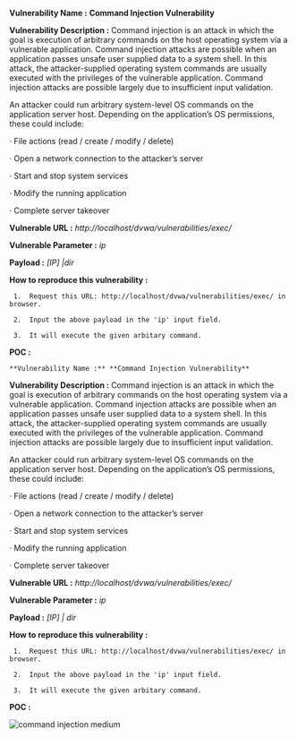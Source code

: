 **Vulnerability Name :** **Command Injection Vulnerability**

**Vulnerability Description :** Command injection is an attack in which the goal is execution of arbitrary commands on the host operating system via a vulnerable application. Command injection attacks are possible when an application passes unsafe user supplied data to a system shell. In this attack, the attacker-supplied operating system commands are usually executed with the privileges of the vulnerable application. Command injection attacks are possible largely due to insufficient input validation.
                                
An attacker could run arbitrary system-level OS commands on the application server host. Depending on the application’s OS permissions, these could include:

· File actions (read / create / modify / delete)

· Open a network connection to the attacker’s server

· Start and stop system services

· Modify the running application

· Complete server takeover

**Vulnerable URL :** *http://localhost/dvwa/vulnerabilities/exec/*

**Vulnerable Parameter :** *ip*

**Payload :** *[IP] |dir*

**How to reproduce this vulnerability :**

     1.  Request this URL: http://localhost/dvwa/vulnerabilities/exec/ in browser.

     2.  Input the above payload in the 'ip' input field.

     3.  It will execute the given arbitary command.
     
**POC :**
    
    **Vulnerability Name :** **Command Injection Vulnerability**

**Vulnerability Description :** Command injection is an attack in which the goal is execution of arbitrary commands on the host operating system via a vulnerable application. Command injection attacks are possible when an application passes unsafe user supplied data to a system shell. In this attack, the attacker-supplied operating system commands are usually executed with the privileges of the vulnerable application. Command injection attacks are possible largely due to insufficient input validation.
                                
An attacker could run arbitrary system-level OS commands on the application server host. Depending on the application’s OS permissions, these could include:

· File actions (read / create / modify / delete)

· Open a network connection to the attacker’s server

· Start and stop system services

· Modify the running application

· Complete server takeover

**Vulnerable URL :** *http://localhost/dvwa/vulnerabilities/exec/*

**Vulnerable Parameter :** *ip*

**Payload :** *[IP] | dir*

**How to reproduce this vulnerability :**

     1.  Request this URL: http://localhost/dvwa/vulnerabilities/exec/ in browser.

     2.  Input the above payload in the 'ip' input field.

     3.  It will execute the given arbitary command.
     
**POC :**
    
   ![command injection medium](https://user-images.githubusercontent.com/36234942/61731891-0d3a3c80-ad9a-11e9-9d78-e02d62e665ad.PNG)
